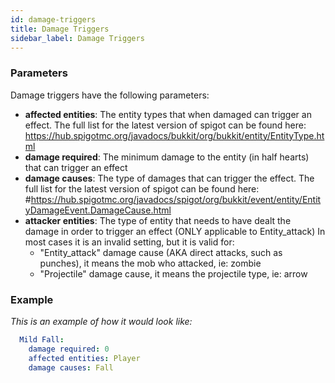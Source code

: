 ```yaml
---
id: damage-triggers
title: Damage Triggers
sidebar_label: Damage Triggers
---
```


### Parameters
Damage triggers have the following parameters:
- **affected entities**: The entity types that when damaged can trigger an effect. The full list for the latest version of spigot can be found here:
https://hub.spigotmc.org/javadocs/bukkit/org/bukkit/entity/EntityType.html
- **damage required**: The minimum damage to the entity (in half hearts) that can trigger an effect
- **damage causes**: The type of damages that can trigger the effect. The full list for the latest version of spigot can be found here:
  #https://hub.spigotmc.org/javadocs/spigot/org/bukkit/event/entity/EntityDamageEvent.DamageCause.html
- **attacker entities**: The type of entity that needs to have dealt the damage in order to trigger an effect (ONLY applicable to Entity_attack)
    In most cases it is an invalid setting, but it is valid for:
    - "Entity_attack" damage cause (AKA direct attacks, such as punches), it means the mob who attacked, ie: zombie
    - "Projectile" damage cause, it means the projectile type, ie: arrow

### Example    
*This is an example of how it would look like:*
```yaml
  Mild Fall:
    damage required: 0
    affected entities: Player
    damage causes: Fall
```